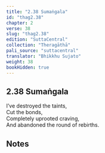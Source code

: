 ```yaml
---
title: "2.38 Sumaṅgala"
id: "thag2.38"
chapter: 2
verse: 38
slug: "thag2.38"
edition: "SuttaCentral"
collection: "Theragāthā"
pali_source: "suttacentral"
translator: "Bhikkhu Sujato"
weight: 38
bookHidden: true
---
```


## 2.38 Sumaṅgala  

I’ve destroyed the taints,  
Cut the bonds,  
Completely uprooted craving,  
And abandoned the round of rebirths.

## Notes